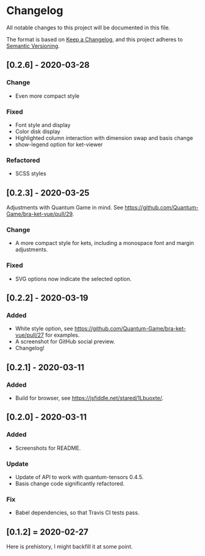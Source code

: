 # Changelog

All notable changes to this project will be documented in this file.

The format is based on [Keep a Changelog](https://keepachangelog.com/en/1.0.0/),
and this project adheres to [Semantic Versioning](https://semver.org/spec/v2.0.0.html).

## [0.2.6] - 2020-03-28

### Change

* Even more compact style

### Fixed

* Font style and display
* Color disk display
* Highlighted column interaction with dimension swap and basis change
* show-legend option for ket-viewer

### Refactored

* SCSS styles

## [0.2.3] - 2020-03-25

Adjustments with Quantum Game in mind. See https://github.com/Quantum-Game/bra-ket-vue/pull/29.

### Change

- A more compact style for kets, including a monospace font and margin adjustments.

### Fixed

- SVG options now indicate the selected option.

## [0.2.2] - 2020-03-19

### Added

- White style option, see https://github.com/Quantum-Game/bra-ket-vue/pull/27 for examples.
- A screenshot for GitHub social preview.
- Changelog!

## [0.2.1] - 2020-03-11

### Added

- Build for browser, see https://jsfiddle.net/stared/1Lbuoxte/.

## [0.2.0] - 2020-03-11

### Added

- Screenshots for README.

### Update

- Update of API to work with quantum-tensors 0.4.5.
- Basis change code significantly refactored.

### Fix

- Babel dependencies, so that Travis CI tests pass.

## [0.1.2] = 2020-02-27

Here is prehistory, I might backfill it at some point.